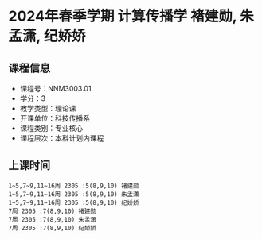 # 2024年春季学期 计算传播学 褚建勋, 朱孟潇, 纪娇娇






## 课程信息

- 课程号：NNM3003.01
- 学分：3
- 教学类型：理论课
- 开课单位：科技传播系
- 课程类别：专业核心
- 课程层次：本科计划内课程

## 上课时间

```
1~5,7~9,11~16周 2305 :5(8,9,10) 褚建勋
1~5,7~9,11~16周 2305 :5(8,9,10) 朱孟潇
1~5,7~9,11~16周 2305 :5(8,9,10) 纪娇娇
7周 2305 :7(8,9,10) 褚建勋
7周 2305 :7(8,9,10) 朱孟潇
7周 2305 :7(8,9,10) 纪娇娇
```


